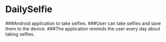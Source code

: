 # DailySelfie

###Android application to take selfies.
###User can take selfies and save them to the device.
###The application reminds the user every day about taking selfies.  


